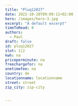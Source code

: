 ```yaml
---
title: "Pluq12027"
date: 2022-10-28T09:09:11+02:00
hero: /images/hero-3.jpg
excerpt: "A default excerpt"
timeToRead: 0
authors:
  - Paul
draft: false
id: pluq12027
slot: 1|2
kwh: na
priceperminute: na
freechargefor: na
onetimefee: na
country: de
locationname: locationname
street: street
zip_city: zip-city


---
```


